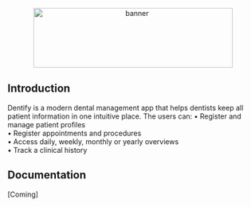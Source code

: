 <p align="center">
  <img width="400" height="120" alt="banner" src="https://github.com/user-attachments/assets/668f64a2-db87-4ebb-9930-1682e7affe21" />
</p>

## Introduction
Dentify is a modern dental management app that helps dentists keep all patient information in one intuitive place. The users can: 
• Register and manage patient profiles <br />
• Register appointments and procedures <br />
• Access daily, weekly, monthly or yearly overviews <br />
• Track a clinical history <br />

## Documentation
[Coming]
